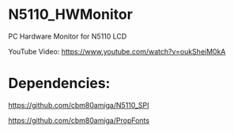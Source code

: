 # N5110_HWMonitor
PC Hardware Monitor for N5110 LCD

YouTube Video: https://www.youtube.com/watch?v=oukSheiM0kA

# Dependencies:

https://github.com/cbm80amiga/N5110_SPI

https://github.com/cbm80amiga/PropFonts

